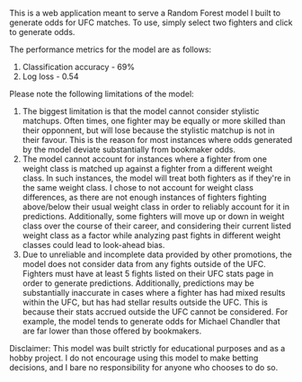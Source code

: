 This is a web application meant to serve a Random Forest model I built to generate odds for UFC matches. To use, simply select two fighters and click to generate odds.

The performance metrics for the model are as follows:
1. Classification accuracy - 69%
1. Log loss - 0.54

Please note the following limitations of the model:
1. The biggest limitation is that the model cannot consider stylistic matchups. Often times, one fighter may be equally or more skilled than their opponnent, but will lose because the stylistic matchup is not in their favour. This is the reason for most instances where odds generated by the model deviate substantially from bookmaker odds.
2. The model cannot account for instances where a fighter from one weight class is matched up against a fighter from a different weight class. In such instances, the
model will treat both fighters as if they're in the same weight class. I chose to not account for weight class differences, as there are not enough instances of fighters
fighting above/below their usual weight class in order to reliably account for it in predictions. Additionally, some fighters will move up or down in weight class
over the course of their career, and considering their current listed weight class as a factor while analyzing past fights in different weight classes could lead to 
look-ahead bias.
3. Due to unreliable and incomplete data provided by other promotions, the model does not consider data from any fights outside of the UFC. Fighters must have at least 5
fights listed on their UFC stats page in order to generate predictions. Additionally, predictions may be substantially inaccurate in cases where a fighter has had
mixed results within the UFC, but has had stellar results outside the UFC. This is because their stats accrued outside the UFC cannot be considered. For example, the
model tends to generate odds for Michael Chandler that are far lower than those offered by bookmakers.

Disclaimer: This model was built strictly for educational purposes and as a hobby project. I do not encourage using this model to make betting decisions, and I bare no 
responsibility for anyone who chooses to do so.

